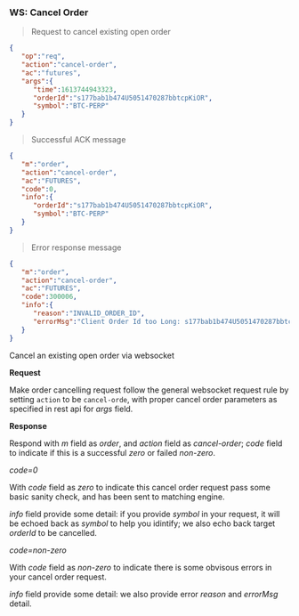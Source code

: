 ### WS: Cancel Order

> Request to cancel existing open order

```json
{
   "op":"req",
   "action":"cancel-order",
   "ac":"futures",
   "args":{
      "time":1613744943323,
      "orderId":"s177bab1b474U5051470287bbtcpKiOR",
      "symbol":"BTC-PERP"
   }
}
```

> Successful ACK message

```json
{
   "m":"order",
   "action":"cancel-order",
   "ac":"FUTURES",
   "code":0,
   "info":{
      "orderId":"s177bab1b474U5051470287bbtcpKiOR",
      "symbol":"BTC-PERP"
   }
}
```

> Error response message

```json
{
   "m":"order",
   "action":"cancel-order",
   "ac":"FUTURES",
   "code":300006,
   "info":{
      "reason":"INVALID_ORDER_ID",
      "errorMsg":"Client Order Id too Long: s177bab1b474U5051470287bbtcpKiOR1"
   }
}
```

Cancel an existing open order via websocket 

**Request**

Make order cancelling request follow the general websocket request rule by setting `action` to be `cancel-orde`, with proper cancel order parameters as specified in rest api for *args* field.

**Response**

Respond with *m* field as *order*, and *action* field as *cancel-order*; 
*code* field to indicate if this is a successful *zero* or failed *non-zero*.

*code=0* 

With *code* field as *zero* to indicate this cancel order request pass some basic sanity check, and has been sent to matching engine. 

*info* field provide some detail: if you provide *symbol* in your request, it will be echoed back as *symbol* to help you idintify; we also echo back target *orderId* to be cancelled.  

*code=non-zero*

With *code* field as *non-zero* to indicate there is some obvisous errors in your cancel order request. 

*info* field provide some detail: we also provide error *reason* and *errorMsg* detail.
